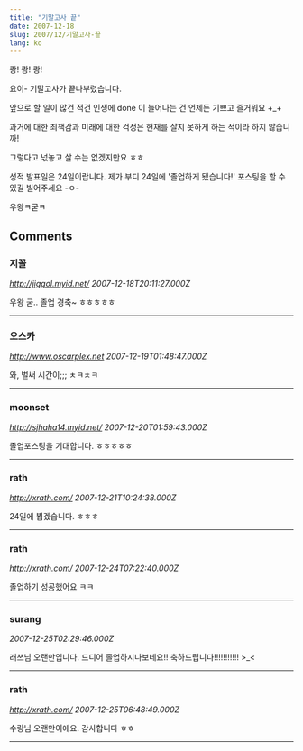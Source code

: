 ```yaml
---
title: "기말고사 끝"
date: 2007-12-18
slug: 2007/12/기말고사-끝
lang: ko
---
```


쾅! 쾅! 쾅!  

요이- 기말고사가 끝나부렸습니다.   

앞으로 할 일이 많건 적건 인생에 done 이 늘어나는 건 언제든 기쁘고 즐거워요 +_+  

과거에 대한 죄책감과 미래에 대한 걱정은 현재를 살지 못하게 하는 적이라 하지 않습니까!  

그렇다고 넋놓고 살 수는 없겠지만요 ㅎㅎ   

성적 발표일은 24일이랍니다. 제가 부디 24일에 '졸업하게 됐습니다!' 포스팅을 할 수 있길 빌어주세요 -ㅇ-  

우왕ㅋ굳ㅋ

## Comments

### 지꼴
*http://jiggol.myid.net/*
*2007-12-18T20:11:27.000Z*

우왕 굳.. 졸업 경축~ ㅎㅎㅎㅎㅎ

---

### 오스카
*http://www.oscarplex.net*
*2007-12-19T01:48:47.000Z*

와, 벌써 시간이;;; ㅊㅋㅊㅋ

---

### moonset
*http://sjhaha14.myid.net/*
*2007-12-20T01:59:43.000Z*

졸업포스팅을 기대합니다. ㅎㅎㅎㅎㅎ

---

### rath
*http://xrath.com/*
*2007-12-21T10:24:38.000Z*

24일에 뵙겠습니다. ㅎㅎㅎ

---

### rath
*http://xrath.com/*
*2007-12-24T07:22:40.000Z*

졸업하기 성공했어요 ㅋㅋ

---

### surang
*2007-12-25T02:29:46.000Z*

래쓰님 오랜만입니다. 드디어 졸업하시나보네요!!
축하드립니다!!!!!!!!!!! >_<

---

### rath
*http://xrath.com/*
*2007-12-25T06:48:49.000Z*

수랑님 오랜만이에요. 감사합니다 ㅎㅎ

---

